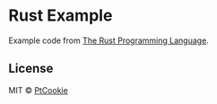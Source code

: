 # Rust Example

Example code from [The Rust Programming Language](https://doc.rust-lang.org/stable/book/).

## License

MIT &copy; [PtCookie](https://blog.ptcookie.dev/)
